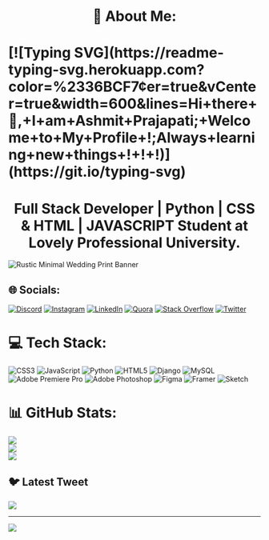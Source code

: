 <h1 align="center"> 💫 About Me: <h1>
[![Typing SVG](https://readme-typing-svg.herokuapp.com?color=%2336BCF7&center=true&vCenter=true&width=600&lines=Hi+there+👋,+I+am+Ashmit+Prajapati;+Welcome+to+My+Profile+!;Always+learning+new+things+!+!+!)](https://git.io/typing-svg)

<h1 align="center"> Full Stack Developer | Python | CSS & HTML | JAVASCRIPT Student at Lovely Professional University. </h1>

![Rustic Minimal Wedding Print Banner](https://user-images.githubusercontent.com/115689443/221091119-1d8f71a6-712c-4769-8e4d-c430c22632dd.png)

## 🌐 Socials:
[![Discord](https://img.shields.io/badge/Discord-%237289DA.svg?logo=discord&logoColor=white)](https://discord.gg/https://discord.com/channels/1039403244440526858/1043152112084852747) [![Instagram](https://img.shields.io/badge/Instagram-%23E4405F.svg?logo=Instagram&logoColor=white)](https://instagram.com/ashmit_github) [![LinkedIn](https://img.shields.io/badge/LinkedIn-%230077B5.svg?logo=linkedin&logoColor=white)](https://linkedin.com/in/https://www.linkedin.com/in/ashmit-prajapati-b26657256/) [![Quora](https://img.shields.io/badge/Quora-%23B92B27.svg?logo=Quora&logoColor=white)](https://quora.com/profile/https://www.quora.com/profile/Ashmit-Prajapati-2) [![Stack Overflow](https://img.shields.io/badge/-Stackoverflow-FE7A16?logo=stack-overflow&logoColor=white)](https://stackoverflow.com/users/20744040) [![Twitter](https://img.shields.io/badge/Twitter-%231DA1F2.svg?logo=Twitter&logoColor=white)](https://twitter.com/https://twitter.com/AshmitPrajapat7) 

# 💻 Tech Stack:
![CSS3](https://img.shields.io/badge/css3-%231572B6.svg?style=for-the-badge&logo=css3&logoColor=white) ![JavaScript](https://img.shields.io/badge/javascript-%23323330.svg?style=for-the-badge&logo=javascript&logoColor=%23F7DF1E) ![Python](https://img.shields.io/badge/python-3670A0?style=for-the-badge&logo=python&logoColor=ffdd54) ![HTML5](https://img.shields.io/badge/html5-%23E34F26.svg?style=for-the-badge&logo=html5&logoColor=white) ![Django](https://img.shields.io/badge/django-%23092E20.svg?style=for-the-badge&logo=django&logoColor=white) ![MySQL](https://img.shields.io/badge/mysql-%2300f.svg?style=for-the-badge&logo=mysql&logoColor=white) ![Adobe Premiere Pro](https://img.shields.io/badge/Adobe%20Premiere%20Pro-9999FF.svg?style=for-the-badge&logo=Adobe%20Premiere%20Pro&logoColor=white) ![Adobe Photoshop](https://img.shields.io/badge/adobephotoshop-%2331A8FF.svg?style=for-the-badge&logo=adobephotoshop&logoColor=white) 	![Figma](https://img.shields.io/badge/figma-%23F24E1E.svg?style=for-the-badge&logo=figma&logoColor=white) ![Framer](https://img.shields.io/badge/Framer-black?style=for-the-badge&logo=framer&logoColor=blue) ![Sketch](https://img.shields.io/badge/Sketch-FFB387?style=for-the-badge&logo=sketch&logoColor=black)
# 📊 GitHub Stats:
![](https://github-readme-stats.vercel.app/api?username=githubashmit&theme=dark&hide_border=false&include_all_commits=false&count_private=false)<br/>
![](https://github-readme-streak-stats.herokuapp.com/?user=githubashmit&theme=dark&hide_border=false)<br/>
![](https://github-readme-stats.vercel.app/api/top-langs/?username=githubashmit&theme=dark&hide_border=false&include_all_commits=false&count_private=false&layout=compact)

## 🐦 Latest Tweet
[![](https://gtce.itsvg.in/api?username=https://twitter.com/AshmitPrajapat7)](https://github.com/VishwaGauravIn/github-twitter-card-embed)

---
[![](https://visitcount.itsvg.in/api?id=githubashmit&icon=0&color=0)](https://visitcount.itsvg.in)

<!-- Proudly created with GPRM ( https://gprm.itsvg.in ) -->
